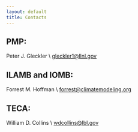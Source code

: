 ```yaml
---
layout: default
title: Contacts
---
```


## PMP: 

Peter J. Gleckler \\
<gleckler1@llnl.gov>

## ILAMB and IOMB:

Forrest M. Hoffman \\
<forrest@climatemodeling.org>

## TECA:

William D. Collins \\
<wdcollins@lbl.gov>

